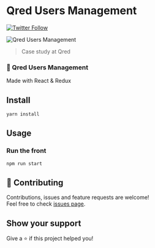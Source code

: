 # Qred Users Management

[![Twitter Follow](https://img.shields.io/twitter/follow/YoannTeruel?style=social)](https://twitter.com/YoannTeruel)

![Qred Users Management](qred-users-management.gif)

> Case study at Qred

### 🎉 Qred Users Management

Made with React & Redux

## Install

```sh
yarn install
```

## Usage

### Run the front

```sh
npm run start
```

## 🤝 Contributing

Contributions, issues and feature requests are welcome!<br />Feel free to
check [issues page](https://github.com/yteruel31/qred-users-management/issues).

## Show your support

Give a ⭐️ if this project helped you!
